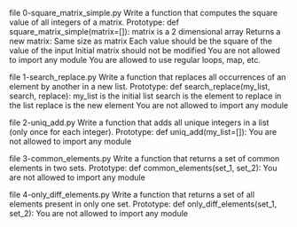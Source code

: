 file 0-square_matrix_simple.py Write a function that computes the square value of all integers of a matrix.
Prototype: def square_matrix_simple(matrix=[]):
matrix is a 2 dimensional array
Returns a new matrix:
Same size as matrix
Each value should be the square of the value of the input
Initial matrix should not be modified
You are not allowed to import any module
You are allowed to use regular loops, map, etc.

file 1-search_replace.py  Write a function that replaces all occurrences of an element by another in a new list.
Prototype: def search_replace(my_list, search, replace):
my_list is the initial list
search is the element to replace in the list
replace is the new element
You are not allowed to import any module

file 2-uniq_add.py  Write a function that adds all unique integers in a list (only once for each integer).
Prototype: def uniq_add(my_list=[]):
You are not allowed to import any module

file 3-common_elements.py Write a function that returns a set of common elements in two sets.
Prototype: def common_elements(set_1, set_2):
You are not allowed to import any module 

file 4-only_diff_elements.py Write a function that returns a set of all elements present in only one set.
Prototype: def only_diff_elements(set_1, set_2):
You are not allowed to import any module


